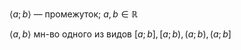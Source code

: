 $\langle a;b \rangle$ — промежуток; $a, b \in \mathbb{R}$

$\langle a,b \rangle$ мн-во одного из видов $[a;b], [a;b), (a;b), (a;b]$ 